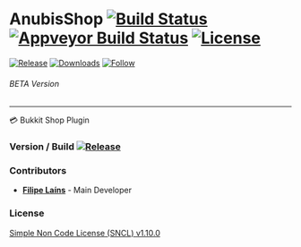 # AnubisShop [![Build Status](https://travis-ci.org/AnubisCore/AnubisShop.svg?branch=master)](https://travis-ci.org/AnubisCore/AnubisShop) [![Appveyor Build Status](https://ci.appveyor.com/api/projects/status/0cmd3uu7qqlgpr4y?svg=true)](https://ci.appveyor.com/project/FFY00/anubisshop) [![License](https://img.shields.io/badge/license-SNCL-lightgrey.svg)](https://tldrlegal.com/license/simple-non-code-license-%28sncl%29) 
[![Release](https://img.shields.io/github/release/anubiscore/anubisshop.svg)](https://github.com/AnubisCore/AnubisShop/releases) [![Downloads](https://img.shields.io/github/downloads/anubiscore/anubisshop/total.svg)](https://github.com/AnubisCore/AnubisShop/releases)
[![Follow](https://img.shields.io/twitter/follow/FilipeLains.svg)](http://twitter.com/intent/user?screen_name=FilipeLains)
###### BETA Version
------------------------------------------
:credit_card: Bukkit Shop Plugin

### Version / Build [![Release](https://img.shields.io/github/release/anubiscore/anubisshop.svg)](https://github.com/AnubisCore/AnubisShop/releases)

### Contributors
 - [**Filipe Laíns**](http://twitter.com/intent/user?screen_name=FilipeLains) - Main Developer

### License
[Simple Non Code License (SNCL) v1.10.0](https://tldrlegal.com/license/simple-non-code-license-%28sncl%29)
